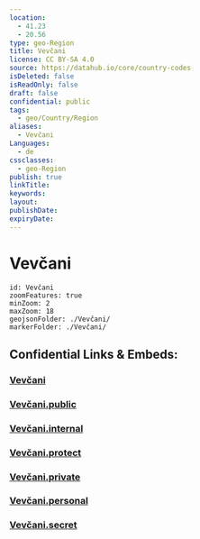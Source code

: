 ```yaml
---
location:
  - 41.23
  - 20.56
type: geo-Region
title: Vevčani
license: CC BY-SA 4.0
source: https://datahub.io/core/country-codes
isDeleted: false
isReadOnly: false
draft: false
confidential: public
tags:
  - geo/Country/Region
aliases:
  - Vevčani
Languages:
  - de
cssclasses:
  - geo-Region
publish: true
linkTitle:
keywords:
layout:
publishDate:
expiryDate:
---
```


# Vevčani

```leaflet
id: Vevčani
zoomFeatures: true 
minZoom: 2 
maxZoom: 18
geojsonFolder: ./Vevčani/
markerFolder: ./Vevčani/
```


## Confidential Links & Embeds: 

### [Vevčani](/_Standards/Earth/Continent/Europe/Europe~South/Macedonia~North/Municipalities~Macedonia/Vevčani.md) 

### [Vevčani.public](/_public/Earth/Continent/Europe/Europe~South/Macedonia~North/Municipalities~Macedonia/Vevčani.public.md) 

### [Vevčani.internal](/_internal/Earth/Continent/Europe/Europe~South/Macedonia~North/Municipalities~Macedonia/Vevčani.internal.md) 

### [Vevčani.protect](/_protect/Earth/Continent/Europe/Europe~South/Macedonia~North/Municipalities~Macedonia/Vevčani.protect.md) 

### [Vevčani.private](/_private/Earth/Continent/Europe/Europe~South/Macedonia~North/Municipalities~Macedonia/Vevčani.private.md) 

### [Vevčani.personal](/_personal/Earth/Continent/Europe/Europe~South/Macedonia~North/Municipalities~Macedonia/Vevčani.personal.md) 

### [Vevčani.secret](/_secret/Earth/Continent/Europe/Europe~South/Macedonia~North/Municipalities~Macedonia/Vevčani.secret.md)


